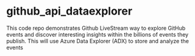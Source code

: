 # github_api_dataexplorer
This code repo demonstrates Github LiveStream way to explore GitHub events and discover interesting insights within the billions of events they publish.  This will use Azure Data Explorer (ADX) to store and analyze the events
